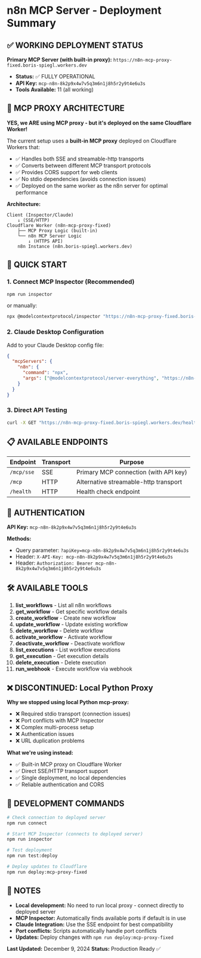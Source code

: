 # n8n MCP Server - Deployment Summary

## ✅ WORKING DEPLOYMENT STATUS

**Primary MCP Server (with built-in proxy):** `https://n8n-mcp-proxy-fixed.boris-spiegl.workers.dev`
- **Status:** ✅ FULLY OPERATIONAL
- **API Key:** `mcp-n8n-8k2p9x4w7v5q3m6n1j8h5r2y9t4e6u3s`
- **Tools Available:** 11 (all working)

## 🔧 MCP PROXY ARCHITECTURE

**YES, we ARE using MCP proxy - but it's deployed on the same Cloudflare Worker!**

The current setup uses a **built-in MCP proxy** deployed on Cloudflare Workers that:
- ✅ Handles both SSE and streamable-http transports
- ✅ Converts between different MCP transport protocols
- ✅ Provides CORS support for web clients
- ✅ No stdio dependencies (avoids connection issues)
- ✅ Deployed on the same worker as the n8n server for optimal performance

**Architecture:**
```
Client (Inspector/Claude) 
    ↓ (SSE/HTTP)
Cloudflare Worker (n8n-mcp-proxy-fixed)
    ├── MCP Proxy Logic (built-in)
    └── n8n MCP Server Logic
        ↓ (HTTPS API)
    n8n Instance (n8n.boris-spiegl.workers.dev)
```

## 🚀 QUICK START

### 1. Connect MCP Inspector (Recommended)
```bash
npm run inspector
```
or manually:
```bash
npx @modelcontextprotocol/inspector "https://n8n-mcp-proxy-fixed.boris-spiegl.workers.dev/mcp/sse?apiKey=mcp-n8n-8k2p9x4w7v5q3m6n1j8h5r2y9t4e6u3s"
```

### 2. Claude Desktop Configuration
Add to your Claude Desktop config file:
```json
{
  "mcpServers": {
    "n8n": {
      "command": "npx",
      "args": ["@modelcontextprotocol/server-everything", "https://n8n-mcp-proxy-fixed.boris-spiegl.workers.dev/mcp/sse?apiKey=mcp-n8n-8k2p9x4w7v5q3m6n1j8h5r2y9t4e6u3s"]
    }
  }
}
```

### 3. Direct API Testing
```bash
curl -X GET "https://n8n-mcp-proxy-fixed.boris-spiegl.workers.dev/health"
```

## 📋 AVAILABLE ENDPOINTS

| Endpoint | Transport | Purpose |
|----------|-----------|---------|
| `/mcp/sse` | SSE | Primary MCP connection (with API key) |
| `/mcp` | HTTP | Alternative streamable-http transport |
| `/health` | HTTP | Health check endpoint |

## 🔑 AUTHENTICATION

**API Key:** `mcp-n8n-8k2p9x4w7v5q3m6n1j8h5r2y9t4e6u3s`

**Methods:**
- Query parameter: `?apiKey=mcp-n8n-8k2p9x4w7v5q3m6n1j8h5r2y9t4e6u3s`
- Header: `X-API-Key: mcp-n8n-8k2p9x4w7v5q3m6n1j8h5r2y9t4e6u3s`
- Header: `Authorization: Bearer mcp-n8n-8k2p9x4w7v5q3m6n1j8h5r2y9t4e6u3s`

## 🛠️ AVAILABLE TOOLS

1. **list_workflows** - List all n8n workflows
2. **get_workflow** - Get specific workflow details
3. **create_workflow** - Create new workflow
4. **update_workflow** - Update existing workflow
5. **delete_workflow** - Delete workflow
6. **activate_workflow** - Activate workflow
7. **deactivate_workflow** - Deactivate workflow
8. **list_executions** - List workflow executions
9. **get_execution** - Get execution details
10. **delete_execution** - Delete execution
11. **run_webhook** - Execute workflow via webhook

## ❌ DISCONTINUED: Local Python Proxy

**Why we stopped using local Python mcp-proxy:**
- ❌ Required stdio transport (connection issues)
- ❌ Port conflicts with MCP Inspector
- ❌ Complex multi-process setup
- ❌ Authentication issues
- ❌ URL duplication problems

**What we're using instead:**
- ✅ Built-in MCP proxy on Cloudflare Worker
- ✅ Direct SSE/HTTP transport support
- ✅ Single deployment, no local dependencies
- ✅ Reliable authentication and CORS

## 🔧 DEVELOPMENT COMMANDS

```bash
# Check connection to deployed server
npm run connect

# Start MCP Inspector (connects to deployed server)
npm run inspector

# Test deployment
npm run test:deploy

# Deploy updates to Cloudflare
npm run deploy:mcp-proxy-fixed
```

## 📝 NOTES

- **Local development:** No need to run local proxy - connect directly to deployed server
- **MCP Inspector:** Automatically finds available ports if default is in use
- **Claude Integration:** Use the SSE endpoint for best compatibility
- **Port conflicts:** Scripts automatically handle port conflicts
- **Updates:** Deploy changes with `npm run deploy:mcp-proxy-fixed`

**Last Updated:** December 9, 2024
**Status:** Production Ready ✅ 